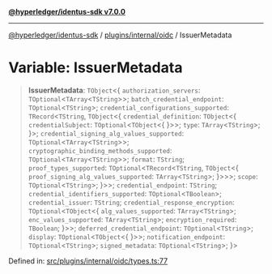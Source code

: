 [**@hyperledger/identus-sdk v7.0.0**](../../../../README.md)

***

[@hyperledger/identus-sdk](../../../../README.md) / [plugins/internal/oidc](../README.md) / IssuerMetadata

# Variable: IssuerMetadata

> **IssuerMetadata**: `TObject`\<\{ `authorization_servers`: `TOptional`\<`TArray`\<`TString`\>\>; `batch_credential_endpoint`: `TOptional`\<`TString`\>; `credential_configurations_supported`: `TRecord`\<`TString`, `TObject`\<\{ `credential_definition`: `TObject`\<\{ `credentialSubject`: `TOptional`\<`TObject`\<\{ \}\>\>; `type`: `TArray`\<`TString`\>; \}\>; `credential_signing_alg_values_supported`: `TOptional`\<`TArray`\<`TString`\>\>; `cryptographic_binding_methods_supported`: `TOptional`\<`TArray`\<`TString`\>\>; `format`: `TString`; `proof_types_supported`: `TOptional`\<`TRecord`\<`TString`, `TObject`\<\{ `proof_signing_alg_values_supported`: `TArray`\<`TString`\>; \}\>\>\>; `scope`: `TOptional`\<`TString`\>; \}\>\>; `credential_endpoint`: `TString`; `credential_identifiers_supported`: `TOptional`\<`TBoolean`\>; `credential_issuer`: `TString`; `credential_response_encryption`: `TOptional`\<`TObject`\<\{ `alg_values_supported`: `TArray`\<`TString`\>; `enc_values_supported`: `TArray`\<`TString`\>; `encryption_required`: `TBoolean`; \}\>\>; `deferred_credential_endpoint`: `TOptional`\<`TString`\>; `display`: `TOptional`\<`TObject`\<\{ \}\>\>; `notification_endpoint`: `TOptional`\<`TString`\>; `signed_metadata`: `TOptional`\<`TString`\>; \}\>

Defined in: [src/plugins/internal/oidc/types.ts:77](https://github.com/hyperledger/identus-edge-agent-sdk-ts/blob/96423ee84b124a31ce63036d9d623d1cb73a13c2/src/plugins/internal/oidc/types.ts#L77)

